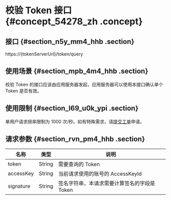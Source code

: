 # 校验 Token 接口 {#concept_54278_zh .concept}

## 接口 {#section_n5y_mm4_hhb .section}

https://\{tokenServerUrl\}/token/query

## 使用场景 {#section_mpb_4m4_hhb .section}

校验 Token 的接口应该由应用服务器发起，应用服务器可以使用本接口确认单个 Token 是否有效。

## 使用限制 {#section_l69_u0k_ypi .section}

单用户请求频率限制为 1000 次/秒。如有特殊需求，请[提交工单](https://workorder.console.aliyun.com/console.htm?lang=#/ticket/list/)申请。

## 请求参数 {#section_rvn_pm4_hhb .section}

|名称|类型|说明|
|--|--|--|
|token|String|需要查询的 Token|
|accessKey|String|当前请求使用的账号的 AccessKeyId|
|signature|String|签名字符串，本请求需要计算签名的字段是 Token|

